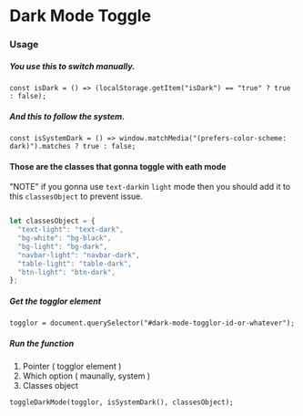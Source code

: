 # Dark Mode Toggle

### Usage

##### You use this to switch manually.
``const isDark = () => (localStorage.getItem("isDark") == "true" ? true : false);``

##### And this to follow the system.
``const isSystemDark = () =>
  window.matchMedia("(prefers-color-scheme: dark)").matches ? true : false;``

#### Those are the classes that gonna toggle with eath mode 
"NOTE" if you gonna use ``text-dark``in ``light`` mode then you should add it to this ``classesObject`` to prevent issue.
```js

let classesObject = {
  "text-light": "text-dark",
  "bg-white": "bg-black",
  "bg-light": "bg-dark",
  "navbar-light": "navbar-dark",
  "table-light": "table-dark",
  "btn-light": "btn-dark",
};
```

##### Get the togglor element 
``togglor = document.querySelector("#dark-mode-togglor-id-or-whatever");``

##### Run the function 
1. Pointer ( togglor element )
2. Which option ( maunally, system )
3. Classes object

``toggleDarkMode(togglor, isSystemDark(), classesObject);``